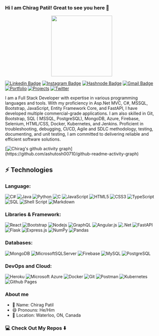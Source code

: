 ### Hi I am Chirag Patil! Great to see you here 👋

<div id="header" align="center">
    <img src="https://media.giphy.com/media/2IudUHdI075HL02Pkk/giphy.gif" width="200"/>
</div>

[![Linkedin Badge](https://img.shields.io/badge/-chirag42-blue?style=flat-square&logo=Linkedin&logoColor=white&link=https://www.linkedin.com/in/chirag42/)](https://www.linkedin.com/in/chirag42/)
[![Instagram Badge](https://img.shields.io/badge/-patil_chirag42-purple?style=flat-square&logo=instagram&logoColor=white&link=https://www.instagram.com/patil_chirag42/)](https://www.instagram.com/patil_chirag42/)
[![Hashnode Badge](https://img.shields.io/badge/-@ChiragPatil-1F51FF?style=flat-square&labelColor=1F51FF&logo=Hashnode&link=https://devexplanation.hashnode.dev/)](https://devexplanation.hashnode.dev/)
[![Gmail Badge](https://img.shields.io/badge/-patilchirag484@gmail.com-c14438?style=flat-square&logo=Gmail&logoColor=white&link=mailto:patilchirag484@gmail.com)](mailto:patilchirag484@gmail.com)
[![Portfolio](https://img.shields.io/badge/Portfolio-%23000000.svg?style=flat-square&logo=firefox&logoColor=#FF7139)](https://cio-app.herokuapp.com/)
[![Projects](https://img.shields.io/badge/Projects%20Site-4285F4?style=flat-square&logo=GoogleChrome&logoColor=white)](https://sites.google.com/view/chiragpatil/home)
[![Twitter](https://img.shields.io/badge/Hardwork4224-%231DA1F2.svg?style=flat-square&logo=Twitter&logoColor=white)](https://twitter.com/Hardwork4224)

I am a Full Stack Developer with expertise in various programming languages and tools. With my proficiency in Asp.Net MVC, C#, MSSQL, Bootstrap, JavaScript, Entity Framework Core, and  FastAPI, I have developed multiple commercial-grade applications. I am also skilled in Git, Bootstrap, SQL ( MSSQL, PostgreSQL), MongoDB, Azure, Firebase, Selenium, HTML/CSS, Docker, Kubernetes, and Jenkins. Proficient in troubleshooting, debugging, CI/CD, Agile and SDLC methodology, testing, documenting, and unit testing, I am committed to delivering reliable and efficient software solutions.

[![Chirag's github activity graph](https://github-readme-activity-graph.cyclic.app/graph?username=chirag4242&bg_color=0f2d3d&color=1cadfb&line=1cadfb&point=1cadfb&area=true&hide_border=true")](https://github.com/ashutosh00710/github-readme-activity-graph)

## ⚡ Technologies

### Language:

![C#](https://img.shields.io/badge/c%23-%23239120.svg?style=flat-square&logo=c-sharp&logoColor=white)
![Java](https://img.shields.io/badge/-java-E34A86?style=flat-square&logo=openjdk)
![Python](https://img.shields.io/badge/-Python-black?style=flat-square&logo=Python)
![C](https://img.shields.io/badge/c-%2300599C.svg?style=flat-square&logo=c&logoColor=white)
![JavaScript](https://img.shields.io/badge/-JavaScript-black?style=flat-square&logo=javascript)
![HTML5](https://img.shields.io/badge/-HTML5-E34F26?style=flat-square&logo=html5&logoColor=white)
![CSS3](https://img.shields.io/badge/-CSS3-1572B6?style=flat-square&logo=css3)
![TypeScript](https://img.shields.io/badge/-TypeScript-007ACC?style=flat-square&logo=typescript)
![SQL](https://img.shields.io/badge/-SQL-black?style=flat-square&logo=mysql)
![Shell Script](https://img.shields.io/badge/shell_script-%23121011.svg?style=flat-square&logo=gnu-bash&logoColor=white)
![Markdown](https://img.shields.io/badge/markdown-%23000000.svg?style=flat-square&logo=markdown&logoColor=white)

### Libraries & Framework:

![React](https://img.shields.io/badge/-React-black?style=flat-square&logo=react)
![Bootstrap](https://img.shields.io/badge/-Bootstrap-563D7C?style=flat-square&logo=bootstrap)
![Nodejs](https://img.shields.io/badge/-Nodejs-black?style=flat-square&logo=Node.js)
![GraphQL](https://img.shields.io/badge/-GraphQL-E10098?style=flat-square&logo=graphql)
![Angular.js](https://img.shields.io/badge/angular.js-%23E23237.svg?style=flat-square&logo=angularjs&logoColor=white)
![.Net](https://img.shields.io/badge/.NET-5C2D91?style=flat-square&logo=.net&logoColor=white)
![FastAPI](https://img.shields.io/badge/FastAPI-005571?style=flat-square&logo=fastapi)
![Flask](https://img.shields.io/badge/flask-%23000.svg?style=flat-square&logo=flask&logoColor=white)
![Express.js](https://img.shields.io/badge/express.js-%23404d59.svg?style=flat-square&logo=express&logoColor=%2361DAFB)
![NumPy](https://img.shields.io/badge/numpy-%23013243.svg?style=flat-square&logo=numpy&logoColor=white)
![Pandas](https://img.shields.io/badge/pandas-%23150458.svg?style=flat-square&logo=pandas&logoColor=white)

### Databases:

![MongoDB](https://img.shields.io/badge/MongoDB-%234ea94b.svg?style=flat-square&logo=mongodb&logoColor=white)
![MicrosoftSQLServer](https://img.shields.io/badge/Microsoft%20SQL%20Server-CC2927?style=flat-square&logo=microsoft%20sql%20server&logoColor=white)
![Firebase](https://img.shields.io/badge/Firebase-039BE5?style=flat-square&logo=Firebase&logoColor=white)
![MySQL](https://img.shields.io/badge/mysql-%2300f.svg?style=flat-square&logo=mysql&logoColor=white)
![PostgreSQL](https://img.shields.io/badge/-PostgreSQL-336791?style=flat-square&logo=postgresql)

### DevOps and Cloud:

![Heroku](https://img.shields.io/badge/heroku-%23430098.svg?style=flat-square&logo=heroku&logoColor=white)
![Microsoft Azure](https://img.shields.io/badge/Microsoft%20Azure-232F7E?style=flat-square&logo=microsoft-azure)
![Docker](https://img.shields.io/badge/-Docker-black?style=flat-square&logo=docker)
![Git](https://img.shields.io/badge/-Git-black?style=flat-square&logo=git)
![Postman](https://img.shields.io/badge/Postman-FF6C37?style=flat-square&logo=postman&logoColor=white)
![Kubernetes](https://img.shields.io/badge/kubernetes-%23326ce5.svg?style=flat-square&logo=kubernetes&logoColor=white)
![Github Pages](https://img.shields.io/badge/github%20pages-121013?style=flat-square&logo=github&logoColor=white)

### About me

- 👤 Name: Chirag Patil
- 😄 Pronouns: He/Him
- 📍 Location: Waterloo, ON, Canada

### 💻 Check Out My Repos ⬇️

